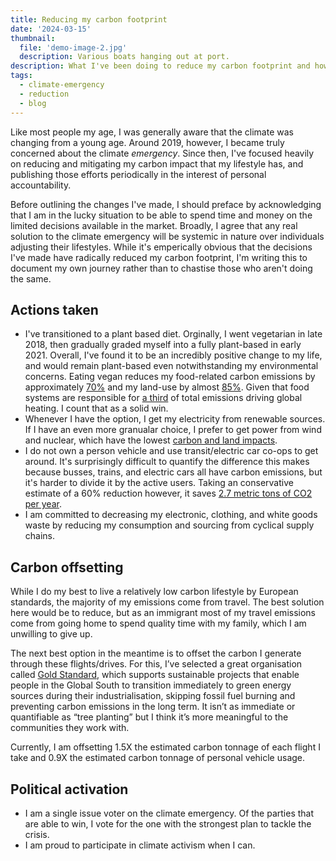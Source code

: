 ```yaml
---
title: Reducing my carbon footprint
date: '2024-03-15'
thumbnail:
  file: 'demo-image-2.jpg'
  description: Various boats hanging out at port.
description: What I've been doing to reduce my carbon footprint and how I hope to improve in the future.
tags:
  - climate-emergency
  - reduction
  - blog
---
```


Like most people my age, I was generally aware that the climate was changing from a young age. Around 2019, however, I became truly concerned about the climate _emergency_. Since then, I've focused heavily on reducing and mitigating my carbon impact that my lifestyle has, and publishing those efforts periodically in the interest of personal accountability.

Before outlining the changes I've made, I should preface by acknowledging that I am in the lucky situation to be able to spend time and money on the limited decisions available in the market. Broadly, I agree that any real solution to the climate emergency will be systemic in nature over individuals adjusting their lifestyles. While it's emperically obvious that the decisions I've made have radically reduced my carbon footprint, I'm writing this to document my own journey rather than to chastise those who aren't doing the same.

## Actions taken

- I've transitioned to a plant based diet. Orginally, I went vegetarian in late 2018, then gradually graded myself into a fully plant-based in early 2021. Overall, I've found it to be an incredibly positive change to my life, and would remain plant-based even notwithstanding my environmental concerns. Eating vegan reduces my food-related carbon emissions by approximately [70%](https://dash.harvard.edu/bitstream/handle/1/33797273/BOLAND-DOCUMENT-2016.pdf) and my land-use by almost [85%](https://ourworldindata.org/land-use). Given that food systems are responsible for [a third](https://www.nature.com/articles/s43016-021-00225-9.epdf) of total emissions driving global heating. I count that as a solid win.
- Whenever I have the option, I get my electricity from renewable sources. If I have an even more granualar choice, I prefer to get power from wind and nuclear, which have the lowest [carbon and land impacts](https://world101.cfr.org/global-era-issues/climate-change/sources-energy-comparison).
- I do not own a person vehicle and use transit/electric car co-ops to get around. It's surprisingly difficult to quantify the difference this makes because busses, trains, and electric cars all have carbon emissions, but it's harder to divide it by the active users. Taking an conservative estimate of a 60% reduction however, it saves [2.7 metric tons of CO2 per year](https://www.epa.gov/greenvehicles/greenhouse-gas-emissions-typical-passenger-vehicle).
- I am committed to decreasing my electronic, clothing, and white goods waste by reducing my consumption and sourcing from cyclical supply chains.

## Carbon offsetting

While I do my best to live a relatively low carbon lifestyle by European standards, the majority of my emissions come from travel. The best solution here would be to reduce, but as an immigrant most of my travel emissions come from going home to spend quality time with my family, which I am unwilling to give up.

The next best option in the meantime is to offset the carbon I generate through these flights/drives. For this, I’ve selected a great organisation called [Gold Standard](https://www.goldstandard.org/), which supports sustainable projects that enable people in the Global South to transition immediately to green energy sources during their industrialisation, skipping fossil fuel burning and preventing carbon emissions in the long term. It isn’t as immediate or quantifiable as “tree planting” but I think it’s more meaningful to the communities they work with.

Currently, I am offsetting 1.5X the estimated carbon tonnage of each flight I take and 0.9X the estimated carbon tonnage of personal vehicle usage.

## Political activation

- I am a single issue voter on the climate emergency. Of the parties that are able to win, I vote for the one with the strongest plan to tackle the crisis.
- I am proud to participate in climate activism when I can.
